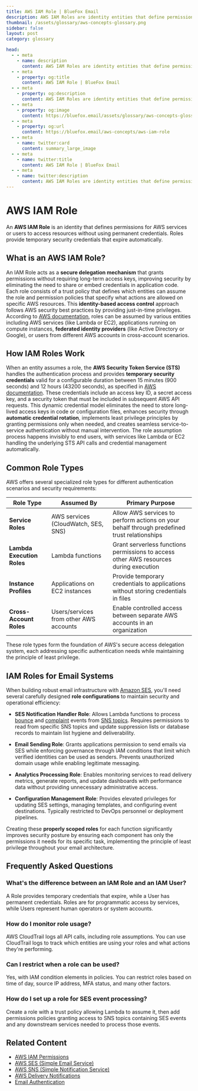 ```yaml
---
title: AWS IAM Role | BlueFox Email
description: AWS IAM Roles are identity entities that define permissions for AWS services or users to access resources in a secure, temporary way without sharing long-term credentials.
thumbnail: /assets/glossary/aws-concepts-glossary.png
sidebar: false
layout: post
category: glossary

head:
  - - meta
    - name: description
      content: AWS IAM Roles are identity entities that define permissions for AWS services or users to access resources in a secure, temporary way without sharing long-term credentials.
  - - meta
    - property: og:title
      content: AWS IAM Role | BlueFox Email
  - - meta
    - property: og:description
      content: AWS IAM Roles are identity entities that define permissions for AWS services or users to access resources in a secure, temporary way without sharing long-term credentials.
  - - meta
    - property: og:image
      content: https://bluefox.email/assets/glossary/aws-concepts-glossary.png
  - - meta
    - property: og:url
      content: https://bluefox.email/aws-concepts/aws-iam-role
  - - meta
    - name: twitter:card
      content: summary_large_image
  - - meta
    - name: twitter:title
      content: AWS IAM Role | BlueFox Email
  - - meta
    - name: twitter:description
      content: AWS IAM Roles are identity entities that define permissions for AWS services or users to access resources in a secure, temporary way without sharing long-term credentials.
---
```


# AWS IAM Role

An **AWS IAM Role** is an identity that defines permissions for AWS services or users to access resources without using permanent credentials. Roles provide temporary security credentials that expire automatically.

## What is an AWS IAM Role?

An IAM Role acts as a **secure delegation mechanism** that grants permissions without requiring long-term access keys, improving security by eliminating the need to share or embed credentials in application code. Each role consists of a trust policy that defines which entities can assume the role and permission policies that specify what actions are allowed on specific AWS resources. This **identity-based access control** approach follows AWS security best practices by providing just-in-time privileges. According to [AWS documentation](https://docs.aws.amazon.com/IAM/latest/UserGuide/id_roles.html), roles can be assumed by various entities including AWS services (like Lambda or EC2), applications running on compute instances, **federated identity providers** (like Active Directory or Google), or users from different AWS accounts in cross-account scenarios.

## How IAM Roles Work

When an entity assumes a role, the **AWS Security Token Service (STS)** handles the authentication process and provides **temporary security credentials** valid for a configurable duration between 15 minutes (900 seconds) and 12 hours (43200 seconds), as specified in [AWS documentation](https://docs.aws.amazon.com/STS/latest/APIReference/API_AssumeRole.html). These credentials include an access key ID, a secret access key, and a security token that must be included in subsequent AWS API requests. This dynamic credential model eliminates the need to store long-lived access keys in code or configuration files, enhances security through **automatic credential rotation**, implements least privilege principles by granting permissions only when needed, and creates seamless service-to-service authentication without manual intervention. The role assumption process happens invisibly to end users, with services like Lambda or EC2 handling the underlying STS API calls and credential management automatically.

## Common Role Types

AWS offers several specialized role types for different authentication scenarios and security requirements:

| Role Type | Assumed By | Primary Purpose |
|-----------|------------|----------------|
| **Service Roles** | AWS services (CloudWatch, SES, SNS) | Allow AWS services to perform actions on your behalf through predefined trust relationships |
| **Lambda Execution Roles** | Lambda functions | Grant serverless functions permissions to access other AWS resources during execution |
| **Instance Profiles** | Applications on EC2 instances | Provide temporary credentials to applications without storing credentials in files |
| **Cross-Account Roles** | Users/services from other AWS accounts | Enable controlled access between separate AWS accounts in an organization |

These role types form the foundation of AWS's secure access delegation system, each addressing specific authentication needs while maintaining the principle of least privilege.

## IAM Roles for Email Systems

When building robust email infrastructure with [Amazon SES](/aws-concepts/aws-ses), you'll need several carefully designed **role configurations** to maintain security and operational efficiency:

- **SES Notification Handler Role**: Allows Lambda functions to process [bounce](/email-sending-concepts/bounces) and [complaint](/email-sending-concepts/complaints) events from [SNS topics](/aws-concepts/aws-sns-topics). Requires permissions to read from specific SNS topics and update suppression lists or database records to maintain list hygiene and deliverability.

- **Email Sending Role**: Grants applications permission to send emails via SES while enforcing governance through IAM conditions that limit which verified identities can be used as senders. Prevents unauthorized domain usage while enabling legitimate messaging.

- **Analytics Processing Role**: Enables monitoring services to read delivery metrics, generate reports, and update dashboards with performance data without providing unnecessary administrative access.

- **Configuration Management Role**: Provides elevated privileges for updating SES settings, managing templates, and configuring event destinations. Typically restricted to DevOps personnel or deployment pipelines.

Creating these **properly scoped roles** for each function significantly improves security posture by ensuring each component has only the permissions it needs for its specific task, implementing the principle of least privilege throughout your email architecture.

## Frequently Asked Questions

### What's the difference between an IAM Role and an IAM User?

A Role provides temporary credentials that expire, while a User has permanent credentials. Roles are for programmatic access by services, while Users represent human operators or system accounts.

### How do I monitor role usage?

AWS CloudTrail logs all API calls, including role assumptions. You can use CloudTrail logs to track which entities are using your roles and what actions they're performing.

### Can I restrict when a role can be used?

Yes, with IAM condition elements in policies. You can restrict roles based on time of day, source IP address, MFA status, and many other factors.

### How do I set up a role for SES event processing?

Create a role with a trust policy allowing Lambda to assume it, then add permissions policies granting access to SNS topics containing SES events and any downstream services needed to process those events.

## Related Content

- [AWS IAM Permissions](/aws-concepts/aws-iam-permissions)
- [AWS SES (Simple Email Service)](/aws-concepts/aws-ses)
- [AWS SNS (Simple Notification Service)](/aws-concepts/aws-sns)
- [AWS Delivery Notifications](/aws-concepts/aws-delivery-notifications)
- [Email Authentication](/email-sending-concepts/email-authentication)

<GlossaryCTA />
